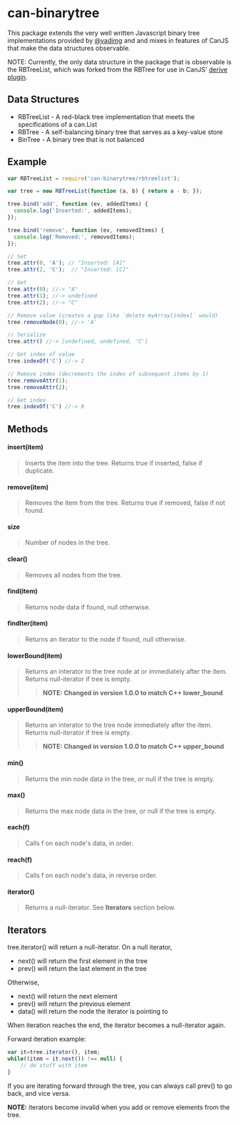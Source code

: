 can-binarytree
===

This package extends the very well written Javascript binary tree 
implementations provided by [@vadimg](https://github.com/vadimg/js_bintrees) 
and and mixes in features of CanJS that make the data structures observable. 

NOTE: Currently, the only data structure in the package that is observable is 
the RBTreeList, which was forked from the RBTree for use in
CanJS' [derive plugin](https://github.com/canjs/can-derive).

Data Structures
---

- RBTreeList - A red-black tree implementation that meets the specifications of 
  a can.List
- RBTree - A self-balancing binary tree that serves as a key-value store 
- BinTree - A binary tree that is not balanced

Example
---

```javascript
var RBTreeList = require('can-binarytree/rbtreelist');

var tree = new RBTreeList(function (a, b) { return a - b; });

tree.bind('add', function (ev, addedItems) {
  console.log('Inserted:', addedItems);
});

tree.bind('remove', function (ev, removedItems) {
  console.log('Removed:', removedItems);
});

// Set
tree.attr(0, 'A'); // "Inserted: [A]"
tree.attr(2, 'C');  // "Inserted: [C]"

// Get
tree.attr(0); //-> "A"
tree.attr(1); //-> undefined
tree.attr(2); //-> "C"

// Remove value (creates a gap like `delete myArray[index]` would)
tree.removeNode(0); //-> 'A'

// Serialize
tree.attr() //-> [undefined, undefined, 'C']

// Get index of value
tree.indexOf('C') //-> 2

// Remove index (decrements the index of subsequent items by 1)
tree.removeAttr(1);
tree.removeAttr(2);

// Get index
tree.indexOf('C') //-> 0

```

Methods
---

#### insert(item)
> Inserts the item into the tree. Returns true if inserted, false if duplicate.

#### remove(item)
> Removes the item from the tree. Returns true if removed, false if not found.

#### size
> Number of nodes in the tree.

#### clear()
> Removes all nodes from the tree.

#### find(item)
> Returns node data if found, null otherwise.

#### findIter(item)
> Returns an iterator to the node if found, null otherwise.

#### lowerBound(item)
> Returns an interator to the tree node at or immediately after the item. Returns null-iterator if tree is empty.
>> __NOTE: Changed in version 1.0.0 to match C++ lower_bound__

#### upperBound(item)
> Returns an interator to the tree node immediately after the item. Returns null-iterator if tree is empty.
>> __NOTE: Changed in version 1.0.0 to match C++ upper_bound__

#### min()
> Returns the min node data in the tree, or null if the tree is empty.

#### max()
> Returns the max node data in the tree, or null if the tree is empty.

#### each(f)
> Calls f on each node's data, in order.

#### reach(f)
> Calls f on each node's data, in reverse order.

#### iterator()
> Returns a null-iterator. See __Iterators__ section below.

Iterators
---

tree.iterator() will return a null-iterator. On a null iterator,
* next() will return the first element in the tree
* prev() will return the last element in the tree

Otherwise,
* next() will return the next element
* prev() will return the previous element
* data() will return the node the iterator is pointing to

When iteration reaches the end, the iterator becomes a null-iterator again.

Forward iteration example:

```javascript
var it=tree.iterator(), item;
while((item = it.next()) !== null) {
    // do stuff with item
}
```

If you are iterating forward through the tree, you can always call prev() to go back, and vice versa.

__NOTE:__ iterators become invalid when you add or remove elements from the tree.
